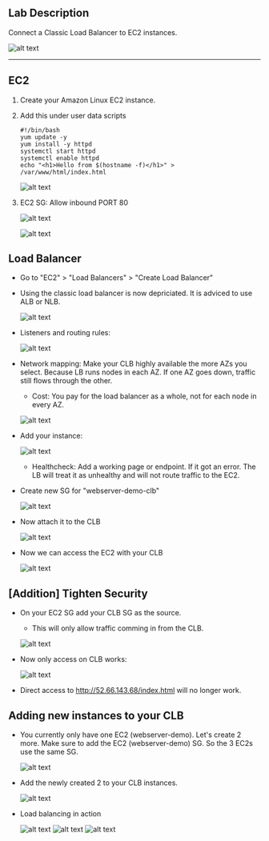## Lab Description

Connect a Classic Load Balancer to EC2 instances.

![alt text](image.png)

---

## EC2

1. Create your Amazon Linux EC2 instance.

2. Add this under user data scripts

    ```
    #!/bin/bash
    yum update -y
    yum install -y httpd
    systemctl start httpd
    systemctl enable httpd
    echo "<h1>Hello from $(hostname -f)</h1>" > /var/www/html/index.html
    ```

    ![alt text](image-1.png)

3. EC2 SG: Allow inbound PORT 80

    ![alt text](image-8.png)

    ![alt text](image-9.png)

## Load Balancer

-   Go to "EC2" > "Load Balancers" > "Create Load Balancer"
-   Using the classic load balancer is now depriciated. It is adviced to use ALB or NLB.

    ![alt text](image-2.png)

-   Listeners and routing rules:

    ![alt text](image-3.png)

-   Network mapping: Make your CLB highly available the more AZs you select. Because LB runs nodes in each AZ. If one AZ goes down, traffic still flows through the other.

    -   Cost: You pay for the load balancer as a whole, not for each node in every AZ.

    ![alt text](image-7.png)

-   Add your instance:

    ![alt text](image-4.png)

    -   Healthcheck: Add a working page or endpoint. If it got an error. The LB will treat it as unhealthy and will not route traffic to the EC2.

-   Create new SG for "webserver-demo-clb"

    ![alt text](image-5.png)

-   Now attach it to the CLB

    ![alt text](image-6.png)

-   Now we can access the EC2 with your CLB

    ![alt text](image-10.png)

## [Addition] Tighten Security

-   On your EC2 SG add your CLB SG as the source.

    -   This will only allow traffic comming in from the CLB.

    ![alt text](image-11.png)

-   Now only access on CLB works:

    ![alt text](image-10.png)

-   Direct access to http://52.66.143.68/index.html will no longer work.

## Adding new instances to your CLB

-   You currently only have one EC2 (webserver-demo). Let's create 2 more. Make sure to add the EC2 (webserver-demo) SG. So the 3 EC2s use the same SG.

    ![alt text](image-12.png)

-   Add the newly created 2 to your CLB instances.

    ![alt text](image-13.png)

-   Load balancing in action

    ![alt text](image-14.png)
    ![alt text](image-15.png)
    ![alt text](image-16.png)
